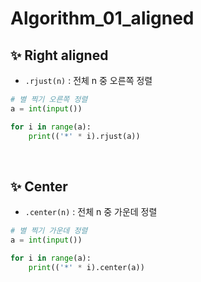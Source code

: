 # Algorithm_01_aligned

## ✨ Right aligned

- `.rjust(n)` : 전체 n 중 오른쪽 정렬

```python
# 별 찍기 오른쪽 정렬
a = int(input())

for i in range(a):
    print(('*' * i).rjust(a))
```

<br/>

## ✨ Center

- `.center(n)` : 전체 n 중 가운데 정렬

```python
# 별 찍기 가운데 정렬
a = int(input())

for i in range(a):
    print(('*' * i).center(a))
```
